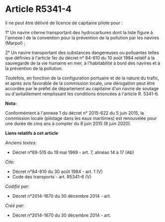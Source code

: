 # Article R5341-4

Il ne peut être délivré de licence de capitaine pilote pour : 

1° Un navire citerne transportant des hydrocarbures dont la liste figure à l'annexe I de la convention pour la prévention de
la pollution par les navires (Marpol) ; 

2° Un navire transportant des substances dangereuses ou polluantes telles que définies à l'article 1er du décret n° 84-810 du
10 août 1984 relatif à la sauvegarde de la vie humaine en mer, à l'habitabilité à bord des navires et à la prévention de la
pollution. 

Toutefois, en fonction de la configuration portuaire et de la nature du trafic, et après avis favorable de la commission
locale, une dérogation peut être accordée par le préfet de département au capitaine d'un navire de soutage ou d'avitaillement
remplissant les conditions énoncées à l'article R. 5341-6.

**Nota:**

Conformément à l'annexe 1 du décret n° 2015-622 du 5 juin 2015, la commission locale (pilotage dans les eaux maritimes) est
renouvelée pour une durée de cinq ans à compter du 8 juin 2015 (8 juin 2020).

**Liens relatifs à cet article**

_Anciens textes_:

  - Décret n°69-515 du 19 mai 1969 - art. 7, alinéas 14 à 17 (Ab)

_Cite_:

  - Décret n°84-810 du 30 août 1984 - art. 1 (V)
  - Code des transports - art. R5341-6 (V)

_Codifié par_:

  - Décret n°2014-1670 du 30 décembre 2014 - art.

_Créé par_:

  - Décret n°2014-1670 du 30 décembre 2014 - art.
